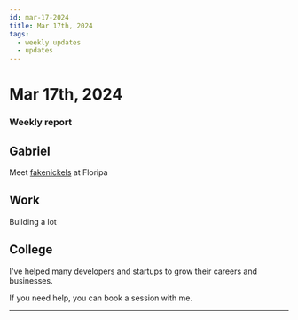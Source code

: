 ```yaml
---
id: mar-17-2024
title: Mar 17th, 2024
tags:
  - weekly updates
  - updates
---
```


# Mar 17th, 2024

### Weekly report

## Gabriel

Meet [fakenickels](https://twitter.com/fakenickels) at Floripa

## Work

Building a lot

## College

I've helped many developers and startups to grow their careers and businesses.

If you need help, you can book a session with me.

---
